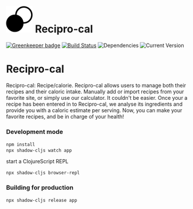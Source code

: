 ![logo](https://raw.githubusercontent.com/joe-crick/recirpo-cal/master/public/images/black-logo.svg) Recipro-cal
=======

[![Greenkeeper badge](https://badges.greenkeeper.io/recipro-cal/recipro-cal.svg)](https://greenkeeper.io/)
[![Build Status](https://travis-ci.org/recipro-cal/recipro-cal.svg?branch=master)](https://travis-ci.org/reduxigen/Reduxigen)
![Dependencies](https://img.shields.io/badge/dependencies-up%20to%20date-brightgreen.svg)
![Current Version](https://img.shields.io/badge/version-0.0.1-green.svg)

# Recipro-cal

Recipro-cal: Recipe/calorie. Recipro-cal allows users to manage both their recipes and their caloric intake. 
Manually add or import recipes from your favorite site, or simply use our calculator. It couldn't be easier.
Once your a recipe has been entered in to Recipro-cal, we analyse its ingredients and provide you with a
caloric estimate per serving. Now, you can make your favorite recipes, and be in charge of your health!

### Development mode
```
npm install
npx shadow-cljs watch app
```
start a ClojureScript REPL
```
npx shadow-cljs browser-repl
```
### Building for production

```
npx shadow-cljs release app
```
